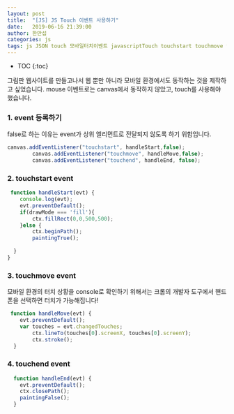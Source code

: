 ```yaml
---
layout: post
title:  "[JS] JS Touch 이벤트 사용하기"
date:   2019-06-16 21:39:00
author: 한만섭
categories: js
tags: js JSON touch 모바일터치이벤트 javascriptTouch touchstart touchmove touchend
---
```


* TOC
{:toc}

그림판 웹사이트를 만들고나서 웹 뿐만 아니라 모바일 환경에서도 동작하는 것을 제작하고 싶었습니다. mouse 이벤트로는 canvas에서 동작하지 않았고, touch를 사용해야 했습니다. 

### 1. event 등록하기 
false로 하는 이유는 event가 상위 엘리먼트로 전달되지 않도록 하기 위함입니다.

```javascript
canvas.addEventListener("touchstart", handleStart,false);
        canvas.addEventListener("touchmove", handleMove,false);
        canvas.addEventListener("touchend", handleEnd, false);
```



<script async src="https://pagead2.googlesyndication.com/pagead/js/adsbygoogle.js"></script>
<ins class="adsbygoogle"
     style="display:block; text-align:center;"
     data-ad-layout="in-article"
     data-ad-format="fluid"
     data-ad-client="ca-pub-4877378276818686"
     data-ad-slot="4307878116"></ins>
<script>
     (adsbygoogle = window.adsbygoogle || []).push({});
</script>

### 2. touchstart event 

```javascript
 function handleStart(evt) {
    console.log(evt);
    evt.preventDefault();
    if(drawMode === 'fill'){
        ctx.fillRect(0,0,500,500);
    }else {
        ctx.beginPath();
        paintingTrue();
       
  }
}
```

### 3. touchmove event 
모바일 환경의 터치 상황을 console로 확인하기 위해서는 크롬의 개발자 도구에서 핸드폰을 선택하면 터치가 가능해집니다! 

```javascript
 function handleMove(evt) {
    evt.preventDefault();
    var touches = evt.changedTouches;
        ctx.lineTo(touches[0].screenX, touches[0].screenY);
        ctx.stroke();
  }
```

<script async src="https://pagead2.googlesyndication.com/pagead/js/adsbygoogle.js"></script>
<!-- n잡 블로그 수평 -->
<ins class="adsbygoogle"
     style="display:block"
     data-ad-client="ca-pub-4877378276818686"
     data-ad-slot="1235773082"
     data-ad-format="auto"
     data-full-width-responsive="true"></ins>
<script>
     (adsbygoogle = window.adsbygoogle || []).push({});
</script>

### 4. touchend event

```javascript
  function handleEnd(evt) {
    evt.preventDefault();
    ctx.closePath();
    paintingFalse();
  }
```
